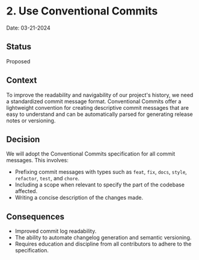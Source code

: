 # 2. Use Conventional Commits

Date: 03-21-2024

## Status

Proposed

## Context

To improve the readability and navigability of our project's history, we need a standardized commit message format. Conventional Commits offer a lightweight convention for creating descriptive commit messages that are easy to understand and can be automatically parsed for generating release notes or versioning.

## Decision

We will adopt the Conventional Commits specification for all commit messages. This involves:

- Prefixing commit messages with types such as `feat`, `fix`, `docs`, `style`, `refactor`, `test`, and `chore`.
- Including a scope when relevant to specify the part of the codebase affected.
- Writing a concise description of the changes made.

## Consequences

- Improved commit log readability.
- The ability to automate changelog generation and semantic versioning.
- Requires education and discipline from all contributors to adhere to the specification.
